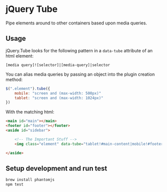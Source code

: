 # jQuery Tube

Pipe elements around to other containers based upon media queries.

## Usage

jQuery.Tube looks for the following pattern in a `data-tube` attribute
of an html element:

```
[media query]![selector]|[media-query]|selector
```

You can alias media queries by passing an object into the plugin
creation method:

```javascript
$(".element").tube({
	mobile: "screen and (max-width: 500px)"
	tablet: "screen and (max-width: 1024px)"
})
```

With the matching html:

```html
<main id="main"></main>
<footer id="footer"></footer>
<aside id="sidebar">

	<!-- The Important Stuff -->
	<img class="element" data-tube="tablet!#main-content|mobile!#footer">

</aside>
```

## Setup development and run test

```bash
brew install phantomjs
npm test
```

